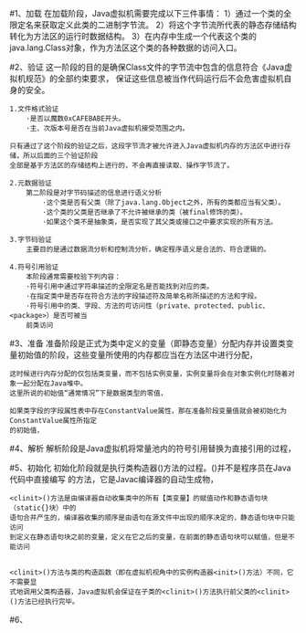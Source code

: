 #1、加载
    在加载阶段，Java虚拟机需要完成以下三件事情：
    1）通过一个类的全限定名来获取定义此类的二进制字节流。
    2）将这个字节流所代表的静态存储结构转化为方法区的运行时数据结构。
    3）在内存中生成一个代表这个类的java.lang.Class对象，作为方法区这个类的各种数据的访问入口。
    
#2、验证
    这一阶段的目的是确保Class文件的字节流中包含的信息符合《Java虚拟机规范》的全部约束要求，
    保证这些信息被当作代码运行后不会危害虚拟机自身的安全。
    
    1.文件格式验证
        ·是否以魔数0xCAFEBABE开头。
        ·主、次版本号是否在当前Java虚拟机接受范围之内。
        
    只有通过了这个阶段的验证之后，这段字节流才被允许进入Java虚拟机内存的方法区中进行存储，所以后面的三个验证阶段
    全部是基于方法区的存储结构上进行的，不会再直接读取、操作字节流了。
    
    2.元数据验证
        第二阶段是对字节码描述的信息进行语义分析
            ·这个类是否有父类（除了java.lang.Object之外，所有的类都应当有父类）。
            ·这个类的父类是否继承了不允许被继承的类（被final修饰的类）。
            ·如果这个类不是抽象类，是否实现了其父类或接口之中要求实现的所有方法。
    
    3.字节码验证
        主要目的是通过数据流分析和控制流分析，确定程序语义是合法的、符合逻辑的。
        
    4.符号引用验证
        本阶段通常需要校验下列内容：
        ·符号引用中通过字符串描述的全限定名是否能找到对应的类。
        ·在指定类中是否存在符合方法的字段描述符及简单名称所描述的方法和字段。
        ·符号引用中的类、字段、方法的可访问性（private、protected、public、<package>）是否可被当
        前类访问
#3、准备
    准备阶段是正式为类中定义的变量（即静态变量）分配内存并设置类变量初始值的阶段，这些变量所使用的内存都应当在方法区中进行分配，
    
    这时候进行内存分配的仅包括类变量，而不包括实例变量，实例变量将会在对象实例化时随着对象一起分配在Java堆中。
    这里所说的初始值“通常情况”下是数据类型的零值，
    
    如果类字段的字段属性表中存在ConstantValue属性，那在准备阶段变量值就会被初始化为ConstantValue属性所指定
    的初始值，
    
#4、解析
    解析阶段是Java虚拟机将常量池内的符号引用替换为直接引用的过程，
    
#5、初始化
    初始化阶段就是执行类构造器<clinit>()方法的过程。<clinit>()并不是程序员在Java代码中直接编写
    的方法，它是Javac编译器的自动生成物，
    
    <clinit>()方法是由编译器自动收集类中的所有【类变量】的赋值动作和静态语句块（static{}块）中的
    语句合并产生的，编译器收集的顺序是由语句在源文件中出现的顺序决定的，静态语句块中只能访问
    到定义在静态语句块之前的变量，定义在它之后的变量，在前面的静态语句块可以赋值，但是不能访问
    
    
    <clinit>()方法与类的构造函数（即在虚拟机视角中的实例构造器<init>()方法）不同，它不需要显
    式地调用父类构造器，Java虚拟机会保证在子类的<clinit>()方法执行前父类的<clinit>()方法已经执行完毕。
#6、
